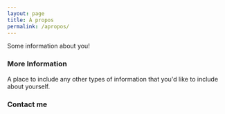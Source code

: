 ```yaml
---
layout: page
title: À propos
permalink: /apropos/
---
```


Some information about you!

### More Information

A place to include any other types of information that you'd like to include about yourself.

### Contact me

